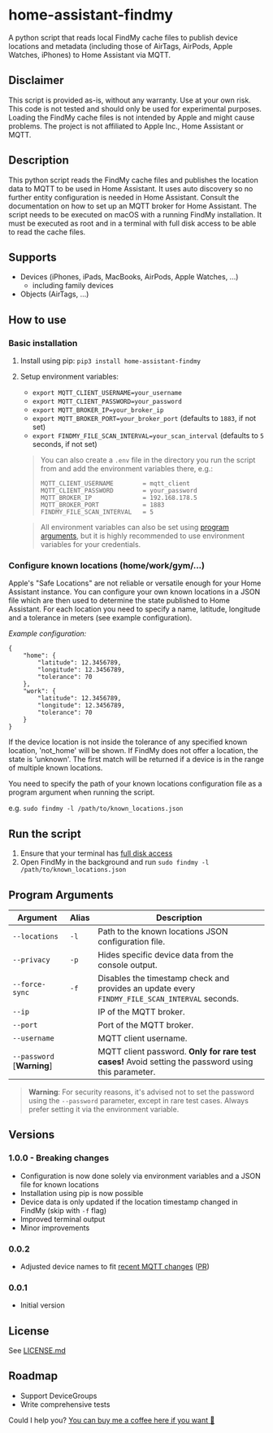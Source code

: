 # home-assistant-findmy
A python script that reads local FindMy cache files to publish device locations and metadata (including those of AirTags, AirPods, Apple Watches, iPhones) to Home Assistant via MQTT.

## Disclaimer

This script is provided as-is, without any warranty. Use at your own risk.
This code is not tested and should only be used for experimental purposes.
Loading the FindMy cache files is not intended by Apple and might cause problems.
The project is not affiliated to Apple Inc., Home Assistant or MQTT.

## Description

This python script reads the FindMy cache files and publishes the location 
data to MQTT to be used in Home Assistant. It uses auto discovery so no 
further entity configuration is needed in Home Assistant. Consult the 
documentation on how to set up an MQTT broker for Home Assistant. The script
needs to be executed on macOS with a running FindMy installation. It must 
be executed as root and in a terminal with full disk access to be able 
to read the cache files.

## Supports
- Devices (iPhones, iPads, MacBooks, AirPods, Apple Watches, ...)
    - including family devices
- Objects (AirTags, ...)

## How to use

### Basic installation

1. Install using pip: `pip3 install home-assistant-findmy`
2. Setup environment variables:
    - `export MQTT_CLIENT_USERNAME=your_username`
    - `export MQTT_CLIENT_PASSWORD=your_password`
    - `export MQTT_BROKER_IP=your_broker_ip`
    - `export MQTT_BROKER_PORT=your_broker_port` (defaults to `1883`, if not set)
    - `export FINDMY_FILE_SCAN_INTERVAL=your_scan_interval` (defaults to `5` seconds, if not set)

   > You can also create a `.env` file in the directory you run the script from and add the environment variables there, e.g.:
   > ```
   > MQTT_CLIENT_USERNAME        = mqtt_client
   > MQTT_CLIENT_PASSWORD        = your_password
   > MQTT_BROKER_IP              = 192.168.178.5
   > MQTT_BROKER_PORT            = 1883
   > FINDMY_FILE_SCAN_INTERVAL   = 5
   > ```
   
   > All environment variables can also be set using [program arguments](#program-arguments), but it is highly recommended 
   > to use environment variables for your credentials.

### Configure known locations (home/work/gym/...)

Apple's "Safe Locations" are not reliable or versatile enough for your Home Assistant instance.
You can configure your own known locations in a JSON file which are then used to determine the state published to Home Assistant.
For each location you need to specify a name, latitude, longitude and a tolerance in meters (see example configuration).


*Example configuration:*
```
{
    "home": {
        "latitude": 12.3456789,
        "longitude": 12.3456789,
        "tolerance": 70
    },
    "work": {
        "latitude": 12.3456789,
        "longitude": 12.3456789,
        "tolerance": 70
    }
}
```

If the device location is not inside the tolerance of any specified known location, 'not_home' will be shown.
If FindMy does not offer a location, the state is 'unknown'.
The first match will be returned if a device is in the range of multiple known locations.

You need to specify the path of your known locations configuration file as a program argument when running the script.

e.g. `sudo findmy -l /path/to/known_locations.json`

## Run the script

1. Ensure that your terminal has [full disk access](https://support.apple.com/de-de/guide/security/secddd1d86a6/web)
2. Open FindMy in the background and run `sudo findmy -l /path/to/known_locations.json`

## Program Arguments

| Argument     | Alias | Description                                                                                         |
|--------------|-------|-----------------------------------------------------------------------------------------------------|
| `--locations` | `-l`  | Path to the known locations JSON configuration file.                                                |
| `--privacy`  | `-p`  | Hides specific device data from the console output.                                                 |
| `--force-sync` | `-f`  | Disables the timestamp check and provides an update every `FINDMY_FILE_SCAN_INTERVAL` seconds.      |
| `--ip`       |       | IP of the MQTT broker.                                                                              |
| `--port`     |       | Port of the MQTT broker.                                                                            |
| `--username` |       | MQTT client username.                                                                               |
| `--password` [**Warning**] |       | MQTT client password. **Only for rare test cases!** Avoid setting the password using this parameter. |

> **Warning**: For security reasons, it's advised not to set the password using the `--password` parameter, except in rare test cases. Always prefer setting it via the environment variable.

## Versions

### 1.0.0 - Breaking changes
- Configuration is now done solely via environment variables and a JSON file for known locations
- Installation using pip is now possible
- Device data is only updated if the location timestamp changed in FindMy (skip with `-f` flag)
- Improved terminal output
- Minor improvements

### 0.0.2
- Adjusted device names to fit [recent MQTT changes](https://community.home-assistant.io/t/psa-mqtt-name-changes-in-2023-8/598099) ([PR](https://github.com/muehlt/home-assistant-findmy/pull/4))

### 0.0.1
- Initial version

## License

See [LICENSE.md](https://github.com/muehlt/home-assistant-findmy/blob/main/LICENSE.md)

## Roadmap

- Support DeviceGroups
- Write comprehensive tests

Could I help you? [You can buy me a coffee here if you want 🙏](https://buymeacoffee.com/muehlt)
